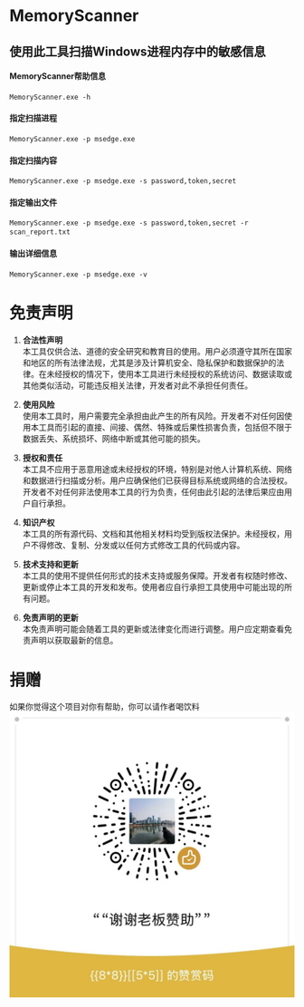 # MemoryScanner
## 使用此工具扫描Windows进程内存中的敏感信息
#### MemoryScanner帮助信息
```
MemoryScanner.exe -h
```
#### 指定扫描进程
```
MemoryScanner.exe -p msedge.exe
```
#### 指定扫描内容
```
MemoryScanner.exe -p msedge.exe -s password,token,secret
```
#### 指定输出文件
```
MemoryScanner.exe -p msedge.exe -s password,token,secret -r scan_report.txt
```
#### 输出详细信息
```
MemoryScanner.exe -p msedge.exe -v
```
# 免责声明

1. **合法性声明**  
   本工具仅供合法、道德的安全研究和教育目的使用。用户必须遵守其所在国家和地区的所有法律法规，尤其是涉及计算机安全、隐私保护和数据保护的法律。在未经授权的情况下，使用本工具进行未经授权的系统访问、数据读取或其他类似活动，可能违反相关法律，开发者对此不承担任何责任。

2. **使用风险**  
   使用本工具时，用户需要完全承担由此产生的所有风险。开发者不对任何因使用本工具而引起的直接、间接、偶然、特殊或后果性损害负责，包括但不限于数据丢失、系统损坏、网络中断或其他可能的损失。

3. **授权和责任**  
   本工具不应用于恶意用途或未经授权的环境，特别是对他人计算机系统、网络和数据进行扫描或分析。用户应确保他们已获得目标系统或网络的合法授权。开发者不对任何非法使用本工具的行为负责，任何由此引起的法律后果应由用户自行承担。

4. **知识产权**  
   本工具的所有源代码、文档和其他相关材料均受到版权法保护。未经授权，用户不得修改、复制、分发或以任何方式修改工具的代码或内容。

5. **技术支持和更新**  
   本工具的使用不提供任何形式的技术支持或服务保障。开发者有权随时修改、更新或停止本工具的开发和发布。使用者应自行承担工具使用中可能出现的所有问题。

6. **免责声明的更新**  
   本免责声明可能会随着工具的更新或法律变化而进行调整。用户应定期查看免责声明以获取最新的信息。

# 捐赠
如果你觉得这个项目对你有帮助，你可以请作者喝饮料
![捐赠](https://github.com/Hrlies/MemoryScanner/blob/main/sponsor.jpg)
